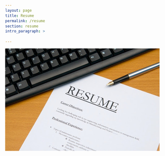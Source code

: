 ```yaml
---
layout: page
title: Resume
permalink: /resume
section: resume
intro_paragraph: >

---
```

![Resume1](assets/img/uploads/theresume.jpg)

<html>
  <head>
    <title>Title of the document</title>
  </head>
  <body>
  </body>
</html>
